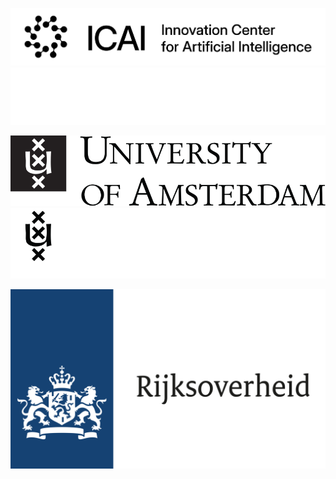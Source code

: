 <div class="partner-logos" markdown>

![Image title](assets/logo/ICAI_Logo_Black.png#only-light)
![Image title](assets/logo/ICAI_Logo_White.png#only-dark)

![Image title](assets/logo/uvalogo_regular_compact_p_en.svg#only-light)
![Image title](assets/logo/uvalogo_regular_compact_d_en.svg#only-dark)

![alt text](assets/logo/rijksoverheid.svg)

</div>